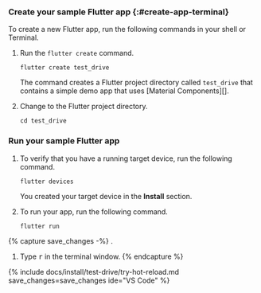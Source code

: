 ### Create your sample Flutter app {:#create-app-terminal}

To create a new Flutter app, run the following commands in your shell or Terminal.

1. Run the `flutter create` command.

   ```console
   flutter create test_drive
   ```

   The command creates a Flutter project directory called `test_drive`
   that contains a simple demo app that uses [Material Components][].

1. Change to the Flutter project directory.

   ```console
   cd test_drive
   ```

### Run your sample Flutter app

1. To verify that you have a running target device,
   run the following command.

   ```console
   flutter devices
   ```

   You created your target device in the **Install** section.

2. To run your app, run the following command.

   ```console
   flutter run
   ```

{% capture save_changes -%}
.

1. Type <kbd>r</kbd> in the terminal window.
{% endcapture %}

{% include docs/install/test-drive/try-hot-reload.md save_changes=save_changes  ide="VS Code" %}
